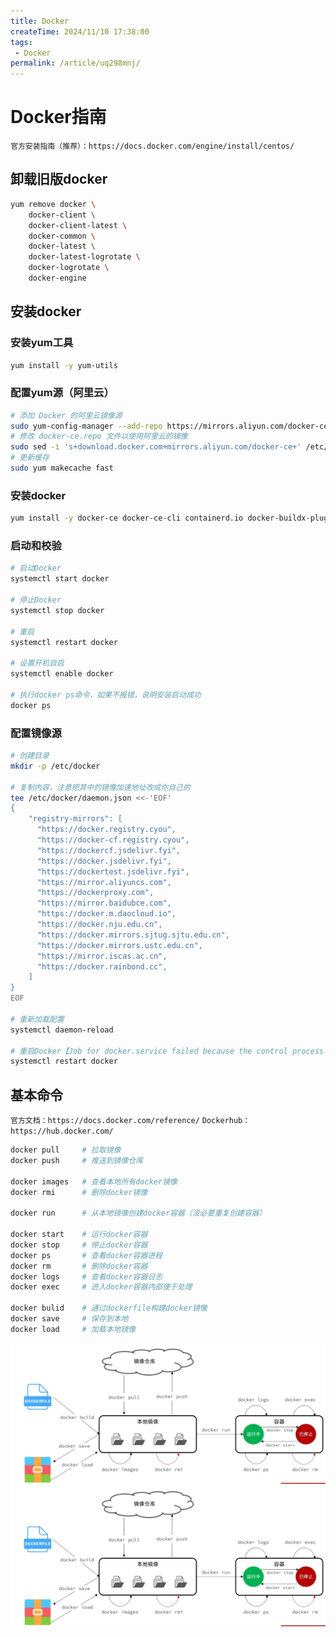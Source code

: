 ```yaml
---
title: Docker
createTime: 2024/11/10 17:38:00
tags:
 - Docker
permalink: /article/uq298mnj/
---
```

# Docker指南

`官方安装指南（推荐）：https://docs.docker.com/engine/install/centos/`

## 卸载旧版docker

```sh
yum remove docker \
	docker-client \
	docker-client-latest \
	docker-common \
	docker-latest \
	docker-latest-logrotate \
	docker-logrotate \
	docker-engine
```

## 安装docker

### 安装yum工具

```sh
yum install -y yum-utils
```

### 配置yum源（阿里云）

```sh
# 添加 Docker 的阿里云镜像源
sudo yum-config-manager --add-repo https://mirrors.aliyun.com/docker-ce/linux/centos/docker-ce.repo
# 修改 docker-ce.repo 文件以使用阿里云的镜像
sudo sed -i 's+download.docker.com+mirrors.aliyun.com/docker-ce+' /etc/yum.repos.d/docker-ce.repo
# 更新缓存
sudo yum makecache fast
```

### 安装docker

```sh
yum install -y docker-ce docker-ce-cli containerd.io docker-buildx-plugin docker-compose-plugin
```

### 启动和校验

```sh
# 启动Docker
systemctl start docker

# 停止Docker
systemctl stop docker

# 重启
systemctl restart docker

# 设置开机自启
systemctl enable docker

# 执行docker ps命令，如果不报错，说明安装启动成功
docker ps
```

### 配置镜像源

```sh
# 创建目录
mkdir -p /etc/docker

# 复制内容，注意把其中的镜像加速地址改成你自己的
tee /etc/docker/daemon.json <<-'EOF'
{
    "registry-mirrors": [
      "https://docker.registry.cyou",
      "https://docker-cf.registry.cyou",
      "https://dockercf.jsdelivr.fyi",
      "https://docker.jsdelivr.fyi",
      "https://dockertest.jsdelivr.fyi",
      "https://mirror.aliyuncs.com",
      "https://dockerproxy.com",
      "https://mirror.baidubce.com",
      "https://docker.m.daocloud.io",
      "https://docker.nju.edu.cn",
      "https://docker.mirrors.sjtug.sjtu.edu.cn",
      "https://docker.mirrors.ustc.edu.cn",
      "https://mirror.iscas.ac.cn",
      "https://docker.rainbond.cc",
    ]
}
EOF

# 重新加载配置
systemctl daemon-reload

# 重启Docker【Job for docker.service failed because the control process exited with error code. See "systemctl status docker.service" and "journalctl -xe" for details.】
systemctl restart docker
```

## 基本命令

`官方文档：https://docs.docker.com/reference/`
`Dockerhub：https://hub.docker.com/`

```sh
docker pull		# 拉取镜像
docker push 	# 推送到镜像仓库

docker images	# 查看本地所有docker镜像
docker rmi		# 删除docker镜像

docker run		# 从本地镜像创建docker容器（没必要重复创建容器）

docker start	# 运行docker容器
docker stop		# 停止docker容器
docker ps		# 查看docker容器进程
docker rm		# 删除docker容器
docker logs		# 查看docker容器日志
docker exec		# 进入docker容器内部便于处理

docker bulid	# 通过dockerfile构建docker镜像
docker save		# 保存到本地
docker load		# 加载本地镜像
```

![image-20240903184359357](./Docker.assets/image-20240903184359357-1729245905757-106.png)![image-20240903184359521](./Docker.assets/image-20240903184359521-1729245905757-105.png)